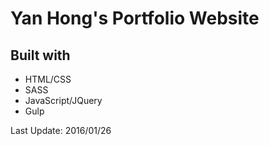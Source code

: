 # Yan Hong's Portfolio Website

## Built with
* HTML/CSS
* SASS
* JavaScript/JQuery
* Gulp

Last Update: 2016/01/26